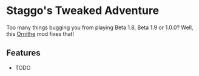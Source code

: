 # Staggo's Tweaked Adventure
Too many things bugging you from playing Beta 1.8, Beta 1.9 or 1.0.0? Well, this [Ornithe](https://ornithemc.net) mod fixes that!

## Features
- TODO
